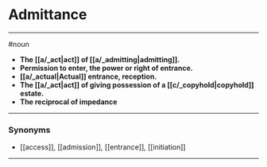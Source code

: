 # Admittance
---
#noun
- **The [[a/_act|act]] of [[a/_admitting|admitting]].**
- **Permission to enter, the power or right of entrance.**
- **[[a/_actual|Actual]] entrance, reception.**
- **The [[a/_act|act]] of giving possession of a [[c/_copyhold|copyhold]] estate.**
- **The reciprocal of impedance**
---
### Synonyms
- [[access]], [[admission]], [[entrance]], [[initiation]]
---
